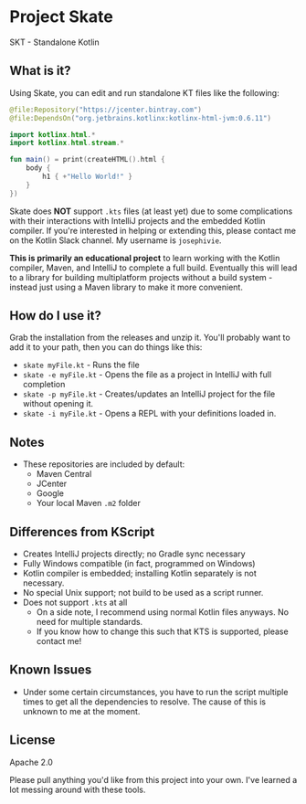 # Project Skate

SKT - Standalone Kotlin

## What is it?

Using Skate, you can edit and run standalone KT files like the following:

```kotlin
@file:Repository("https://jcenter.bintray.com")
@file:DependsOn("org.jetbrains.kotlinx:kotlinx-html-jvm:0.6.11")

import kotlinx.html.*
import kotlinx.html.stream.*

fun main() = print(createHTML().html {
    body {
        h1 { +"Hello World!" }
    }
})
```

Skate does **NOT** support `.kts` files (at least yet) due to some complications with their interactions with IntelliJ 
projects and the embedded Kotlin compiler.  If you're interested in helping or extending this, please contact me on the 
Kotlin Slack channel.  My username is `josephivie`.

**This is primarily an educational project** to learn working with the Kotlin compiler, Maven, and IntelliJ to complete a 
full build.  Eventually this will lead to a library for building multiplatform projects without a build system - instead 
just using a Maven library to make it more convenient.

## How do I use it?

Grab the installation from the releases and unzip it.  You'll probably want to add it to your path, then you can do 
things like this:

- `skate myFile.kt` - Runs the file
- `skate -e myFile.kt` - Opens the file as a project in IntelliJ with full completion
- `skate -p myFile.kt` - Creates/updates an IntelliJ project for the file without opening it.
- `skate -i myFile.kt` - Opens a REPL with your definitions loaded in.

## Notes

- These repositories are included by default:
    - Maven Central
    - JCenter
    - Google
    - Your local Maven `.m2` folder
    
## Differences from KScript

- Creates IntelliJ projects directly; no Gradle sync necessary
- Fully Windows compatible (in fact, programmed on Windows)
- Kotlin compiler is embedded; installing Kotlin separately is not necessary.
- No special Unix support; not build to be used as a script runner.
- Does not support `.kts` at all
    - On a side note, I recommend using normal Kotlin files anyways.  No need for multiple standards.
    - If you know how to change this such that KTS is supported, please contact me!

## Known Issues

- Under some certain circumstances, you have to run the script multiple times to get all the dependencies to resolve.  The cause of this is unknown to me at the moment.
    
## License

Apache 2.0

Please pull anything you'd like from this project into your own.  I've learned a lot messing around with these tools.
